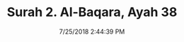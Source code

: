---
title       : "Surah 2. Al-Baqara, Ayah 38"
date        : 7/25/2018 2:44:39 PM
draft       : false
type        : "quran"
layout      : "compare"
BookCode    : "CMP"
SurahNumber : "2"
AyahNumber  : "38"
TotalAyah   : "286"
---